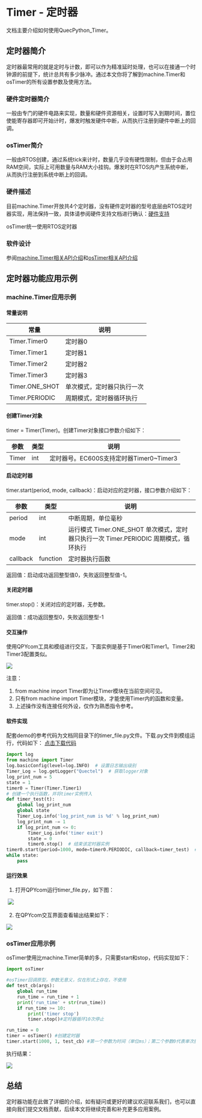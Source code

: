 # Timer - 定时器

文档主要介绍如何使用QuecPython\_Timer。

## 定时器简介

定时器最常用的就是定时与计数，即可以作为精准延时处理，也可以在接通一个时钟源的前提下，统计总共有多少脉冲。通过本文你将了解到machine.Timer和osTimer的所有设置参数及使用方法。

### 硬件定时器简介

一般由专门的硬件电路来实现，数量和硬件资源相关，设置时写入到期时间，置位使能寄存器即可开始计时，爆发时触发硬件中断，从而执行注册到硬件中断上的回调。

### osTimer简介

一般由RTOS创建，通过系统tick来计时，数量几乎没有硬性限制，但由于会占用RAM空间，实际上可用数量与RAM大小挂钩。爆发时在RTOS内产生系统中断，从而执行注册到系统中断上的回调。

### 硬件描述

目前machine.Timer开放共4个定时器，没有硬件定时器的型号底层由RTOS定时器实现，用法保持一致，具体请参阅硬件支持文档进行确认：[硬件支持](https://python.quectel.com/doc/doc/Quecpython_intro/zh/Qp_Product_intro/Hardware_Support.html)

osTimer统一使用RTOS定时器

### 软件设计

参阅[machine.Timer相关API介绍](..\..\..\API_reference\zh\QuecPython_classlib\machine.Timer.md)和[osTimer相关API介绍](..\..\..\API_reference\zh\QuecPython_classlib\osTimer.md)



## 定时器功能应用示例

### machine.Timer应用示例

#### 常量说明

| 常量           | 说明                       |
|----------------|----------------------------|
| Timer.Timer0   | 定时器0                    |
| Timer.Timer1   | 定时器1                    |
| Timer.Timer2   | 定时器2                    |
| Timer.Timer3   | 定时器3                    |
| Timer.ONE_SHOT | 单次模式，定时器只执行一次 |
| Timer.PERIODIC | 周期模式，定时器循环执行   |

#### 创建Timer对象

timer = Timer(Timer)。创建Timer对象接口参数介绍如下：

| 参数  | 类型 | 说明                                     |
| ----- | ---- | ---------------------------------------- |
| Timer | int  | 定时器号。EC600S支持定时器Timer0\~Timer3 |

#### 启动定时器

timer.start(period, mode, callback)：启动对应的定时器，接口参数介绍如下：

| 参数     | 类型     | 说明                                                                                 |
|----------|----------|--------------------------------------------------------------------------------------|
| period   | int      | 中断周期，单位毫秒                                                                   |
| mode     | int      | 运行模式 Timer.ONE_SHOT 单次模式，定时器只执行一次 Timer.PERIODIC 周期模式，循环执行 |
| callback | function | 定时器执行函数                                                                       |

返回值：启动成功返回整型值0，失败返回整型值-1。

#### 关闭定时器

timer.stop()：关闭对应的定时器，无参数。

返回值：成功返回整型0，失败返回整型-1

#### 交互操作

使用QPYcom工具和模组进行交互，下面实例是基于Timer0和Timer1。Timer2和Timer3配置类似。


![](./../media/hardware-basic/Timer/Timer_1.png)

<div align="left">

注意：

1.  from machine import Timer即为让Timer模块在当前空间可见。
2.  只有from machine import Timer模块，才能使用Timer内的函数和变量。
3.  上述操作没有连接任何外设，仅作为熟悉指令参考。



#### 软件实现

配套demo的参考代码为文档同目录下的timer_file.py文件。下载.py文件到模组运行，代码如下： <a href="code/timer_file.py" target="_blank">点击下载代码</a>

```python
import log
from machine import Timer
log.basicConfig(level=log.INFO)  # 设置日志输出级别
Timer_Log = log.getLogger("Quectel")  # 获取logger对象
log_print_num = 5
state = 1
timer0 = Timer(Timer.Timer1)
# 创建一个执行函数，并将timer实例传入
def timer_test(t):
    global log_print_num
    global state
    Timer_Log.info('log_print_num is %d' % log_print_num)
    log_print_num -= 1
    if log_print_num <= 0:
        Timer_Log.info('timer exit')
        state = 0
        timer0.stop()  # 结束该定时器实例
timer0.start(period=1000, mode=timer0.PERIODIC, callback=timer_test)  # 启动定时器
while state:
    pass

```



#### 运行效果

1.  打开QPYcom运行timer\_file.py，如下图：

 ![](./../media/hardware-basic/Timer/Timer_2.png)


2. 在QPYcom交互界面查看输出结果如下：


![](./../media/hardware-basic/Timer/Timer_3.png)



### osTimer应用示例

osTimer使用比machine.Timer简单的多，只需要start和stop，代码实现如下：

```python
import osTimer

#osTimer回调原型，参数无意义，仅在形式上存在，不使用
def test_cb(args):
    global run_time
    run_time = run_time + 1
    print('run_time' + str(run_time))
    if run_time >= 10:
        print('timer stop')
        timer.stop()#定时器循环10次停止

run_time = 0
timer = osTimer() #创建定时器
timer.start(1000, 1, test_cb) #第一个参数为时间（单位ms）；第二个参数0代表单次执行；1代表循环执行；第三个代表定时器回调
```

执行结果：

![](./../media/hardware-basic/Timer/Timer_0.png)

## 总结

定时器功能在此做了详细的介绍，如有疑问或更好的建议欢迎联系我们，也可以直接向我们提交文档贡献，后续本文将继续完善和补充更多应用案例。